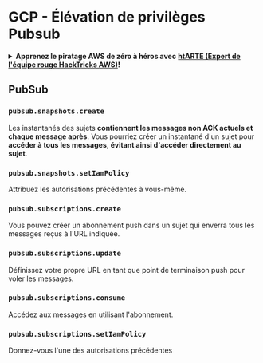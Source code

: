 # GCP - Élévation de privilèges Pubsub

<details>

<summary><strong>Apprenez le piratage AWS de zéro à héros avec</strong> <a href="https://training.hacktricks.xyz/courses/arte"><strong>htARTE (Expert de l'équipe rouge HackTricks AWS)</strong></a><strong>!</strong></summary>

Autres façons de soutenir HackTricks :

* Si vous souhaitez voir votre **entreprise annoncée dans HackTricks** ou **télécharger HackTricks en PDF**, consultez les [**PLANS D'ABONNEMENT**](https://github.com/sponsors/carlospolop) !
* Obtenez le [**swag officiel PEASS & HackTricks**](https://peass.creator-spring.com)
* Découvrez [**La famille PEASS**](https://opensea.io/collection/the-peass-family), notre collection exclusive de [**NFT**](https://opensea.io/collection/the-peass-family)
* **Rejoignez le** 💬 [**groupe Discord**](https://discord.gg/hRep4RUj7f) ou le [**groupe Telegram**](https://t.me/peass) ou **suivez-nous** sur **Twitter** 🐦 [**@hacktricks\_live**](https://twitter.com/hacktricks\_live)**.**
* **Partagez vos astuces de piratage en soumettant des PR aux** [**HackTricks**](https://github.com/carlospolop/hacktricks) et [**HackTricks Cloud**](https://github.com/carlospolop/hacktricks-cloud) dépôts GitHub.

</details>

## PubSub

### `pubsub.snapshots.create`

Les instantanés des sujets **contiennent les messages non ACK actuels et chaque message après**. Vous pourriez créer un instantané d'un sujet pour **accéder à tous les messages**, **évitant ainsi d'accéder directement au sujet**.

### **`pubsub.snapshots.setIamPolicy`**

Attribuez les autorisations précédentes à vous-même.

### `pubsub.subscriptions.create`

Vous pouvez créer un abonnement push dans un sujet qui enverra tous les messages reçus à l'URL indiquée.

### **`pubsub.subscriptions.update`**

Définissez votre propre URL en tant que point de terminaison push pour voler les messages.

### `pubsub.subscriptions.consume`

Accédez aux messages en utilisant l'abonnement.

### `pubsub.subscriptions.setIamPolicy`

Donnez-vous l'une des autorisations précédentes

